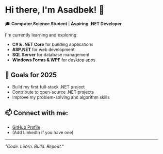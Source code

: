 # Hi there, I'm Asadbek! 👋

🎓 **Computer Science Student** | **Aspiring .NET Developer**

I'm currently learning and exploring:
- **C# & .NET Core** for building applications
- **ASP.NET** for web development
- **SQL Server** for database management
- **Windows Forms & WPF** for desktop apps

## 🚀 Goals for 2025
- Build my first full-stack .NET project
- Contribute to open-source .NET projects
- Improve my problem-solving and algorithm skills

## 📫 Connect with me:
- [GitHub Profile](https://github.com/AsadbekTolipov)
- (Add LinkedIn if you have one)

---

*"Code. Learn. Build. Repeat."*
